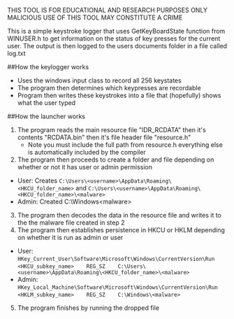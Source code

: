 THIS TOOL IS FOR EDUCATIONAL AND RESEARCH PURPOSES ONLY                                  
MALICIOUS USE OF THIS TOOL MAY CONSTITUTE A CRIME

This is a simple keystroke logger that uses GetKeyBoardState function from WINUSER.h to get information on the status of key presses for the current user. The output is then logged to the users documents folder in a file called log.txt

##How the keylogger works
- Uses the windows input class to record all 256 keystates
- The program then determines which keypresses are recordable
- Program then writes these keystrokes into a file that (hopefully) shows what the user typed

##How the launcher works
1. The program reads the main resource file "IDR_RCDATA" then it's contents "RCDATA.bin" then it's file header file "resource.h"
   - Note you must include the full path from resource.h everything else is automatically included by the compiler
2. The program then proceeds to create a folder and file depending on whether or not it has user or admin permission
  - User: Creates `C:\Users\<username>\AppData\Roaming\<HKCU_folder_name>` and `C:\Users\<username>\AppData\Roaming\<HKCU_folder_name>\<malware>`
  - Admin: Created C:\Windows\<malware>
3. The program then decodes the data in the resource file and writes it to the the malware file created in step 2
4. The program then establishes persistence in HKCU or HKLM depending on whether it is run as admin or user
  - User: `HKey_Current_User\Software\Microsoft\Windows\CurrentVersion\Run`
          `<HKCU_subkey_name>    REG_SZ    C:\Users\<username>\AppData\Roaming\<HKCU_folder_name>\<malware>`
  - Admin: `HKey_Local_Machine\Software\Microsoft\Windows\CurrentVersion\Run`
          `<HKLM_subkey_name>    REG_SZ    C:\Windows\<malware>`
5. The program finishes by running the dropped file
